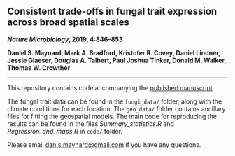 ## Consistent trade-offs in fungal trait expression across broad spatial scales

**_Nature Microbiology_, 2019, 4:846–853**

**Daniel S. Maynard, Mark A. Bradford, Kristofer R. Covey, Daniel Lindner, Jessie Glaeser, Douglas A. Talbert, Paul Joshua Tinker, Donald M. Walker, Thomas W. Crowther**

---

This repository contains code accompanying the [published manuscript](https://www.nature.com/articles/s41564-019-0361-5). 

The fungal trait data can be found in the ```fungi_data/``` folder, along with the climate conditions for each location. The ```geo_data/``` folder contains ancillary files for fitting the geospatial models. The main code for reproducing the results can be found in the files *Summary_statistics.R* and *Regression_and_maps.R* in ```code/``` folder.


Please email dan.s.maynard@gmail.com if you have any questions. 
